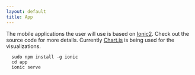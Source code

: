 ```yaml
---
layout: default
title: App
---
```


The mobile applications the user will use is based on [Ionic2](https://ionicframework.com/). Check out the source code for more details. Currently [Chart.js](http://www.chartjs.org/) is being used for the visualizations.

      sudo npm install -g ionic
      cd app
      ionic serve
